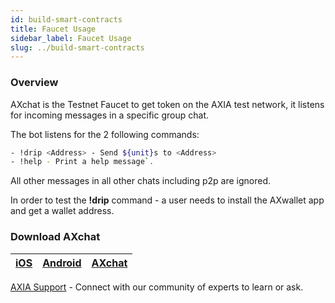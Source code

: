 ```yaml
---
id: build-smart-contracts
title: Faucet Usage
sidebar_label: Faucet Usage
slug: ../build-smart-contracts
---
```



### Overview
AXchat is the Testnet Faucet to get token on the AXIA test network, it listens for incoming messages in a specific group chat.

The bot listens for the 2 following commands:
```bash
- !drip <Address> - Send ${unit}s to <Address>
- !help - Print a help message`.
```
All other messages in all other chats including p2p are ignored.

In order to test the **!drip** command - a user needs to install the AXwallet app and get a wallet address. 

### Download AXchat
| [iOS](https://apps.apple.com/us/app/axchat/id1488557383)                                                         | [Android](https://play.google.com/store/apps/details?id=com.axia&hl=en_IN&gl=US)|   [AXchat](https://axchat.io/login) |
| ------------------------------------------------------------------- | ----------------- |  -------- |










[AXIA Support](https://discord.gg/ebjsN9ByMb) - Connect with our community of experts to learn or ask.
